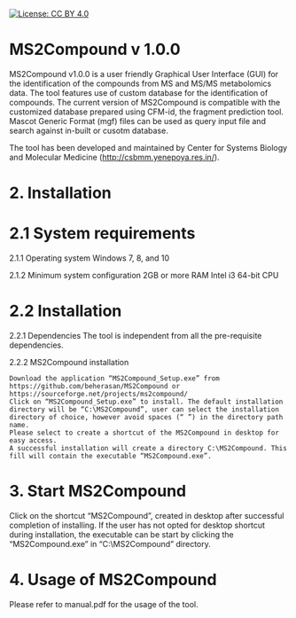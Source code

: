 [![License: CC BY 4.0](https://img.shields.io/badge/License-CC%20BY%204.0-lightgrey.svg)](https://creativecommons.org/licenses/by/4.0/)

# MS2Compound v 1.0.0

MS2Compound v1.0.0 is a user friendly Graphical User Interface (GUI) for the identification of the compounds from MS and MS/MS metabolomics data. The tool features use of custom database for the identification of compounds. 
The current version of MS2Compound is compatible with the customized database prepared using CFM-id, the fragment prediction tool. Mascot Generic Format (mgf) files can be used as query input file and search against in-built or cusotm database. 

The tool has been developed and maintained by Center for Systems Biology and Molecular Medicine (http://csbmm.yenepoya.res.in/). 

# 2.  Installation
# 	2.1 System requirements
2.1.1 Operating system
	Windows 7, 8, and 10

2.1.2 Minimum system configuration
	2GB or more RAM
	Intel i3 64-bit CPU 
# 	2.2 Installation
2.2.1 Dependencies
	The tool is independent from all the pre-requisite dependencies.

2.2.2 MS2Compound installation
	
	Download the application “MS2Compound_Setup.exe” from https://github.com/beherasan/MS2Compound or https://sourceforge.net/projects/ms2compound/
	Click on “MS2Compound_Setup.exe” to install. The default installation directory will be “C:\MS2Compound”, user can select the installation directory of choice, however avoid spaces (“ ”) in the directory path name.
	Please select to create a shortcut of the MS2Compound in desktop for easy access.
	A successful installation will create a directory C:\MS2Compound. This fill will contain the executable “MS2Compound.exe”.

# 3. Start MS2Compound

Click on the shortcut “MS2Compound”, created in desktop after successful completion of installing. If the user has not opted for desktop shortcut during installation, the executable can be start by clicking the “MS2Compound.exe” in “C:\MS2Compound” directory.

# 4. Usage of MS2Compound

Please refer to manual.pdf for the usage of the tool.


